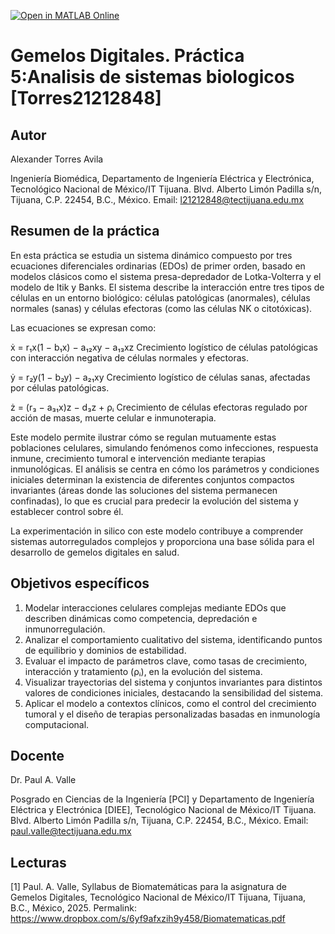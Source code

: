 [![Open in MATLAB Online](https://www.mathworks.com/images/responsive/global/open-in-matlab-online.svg)](https://matlab.mathworks.com/open/github/v1?repo=4l3xand3r-ia/practica-5-Analisis-de-sistemas-biologicos-21212848-)

# Gemelos Digitales. Práctica 5:Analisis de sistemas biologicos [Torres21212848]

## Autor
Alexander Torres Avila

Ingeniería Biomédica, Departamento de Ingeniería Eléctrica y Electrónica, Tecnológico Nacional de México/IT Tijuana. Blvd. Alberto Limón Padilla s/n, Tijuana, C.P. 22454, B.C., México. Email: l21212848@tectijuana.edu.mx

## Resumen de la práctica
En esta práctica se estudia un sistema dinámico compuesto por tres ecuaciones diferenciales ordinarias (EDOs) de primer orden, basado en modelos clásicos como el sistema presa-depredador de Lotka-Volterra y el modelo de Itik y Banks. El sistema describe la interacción entre tres tipos de células en un entorno biológico: células patológicas (anormales), células normales (sanas) y células efectoras (como las células NK o citotóxicas).

Las ecuaciones se expresan como:

ẋ = r₁x(1 − b₁x) − a₁₂xy − a₁₃xz
Crecimiento logístico de células patológicas con interacción negativa de células normales y efectoras.

ẏ = r₂y(1 − b₂y) − a₂₁xy
Crecimiento logístico de células sanas, afectadas por células patológicas.

ż = (r₃ − a₃₁x)z − d₃z + ρᵢ
Crecimiento de células efectoras regulado por acción de masas, muerte celular e inmunoterapia.

Este modelo permite ilustrar cómo se regulan mutuamente estas poblaciones celulares, simulando fenómenos como infecciones, respuesta inmune, crecimiento tumoral e intervención mediante terapias inmunológicas. El análisis se centra en cómo los parámetros y condiciones iniciales determinan la existencia de diferentes conjuntos compactos invariantes (áreas donde las soluciones del sistema permanecen confinadas), lo que es crucial para predecir la evolución del sistema y establecer control sobre él.

La experimentación in silico con este modelo contribuye a comprender sistemas autorregulados complejos y proporciona una base sólida para el desarrollo de gemelos digitales en salud.

## Objetivos específicos
1. Modelar interacciones celulares complejas mediante EDOs que describen dinámicas como competencia, depredación e inmunorregulación.
2. Analizar el comportamiento cualitativo del sistema, identificando puntos de equilibrio y dominios de estabilidad.
3. Evaluar el impacto de parámetros clave, como tasas de crecimiento, interacción y tratamiento (ρᵢ), en la evolución del sistema.
4. Visualizar trayectorias del sistema y conjuntos invariantes para distintos valores de condiciones iniciales, destacando la sensibilidad del sistema.
5. Aplicar el modelo a contextos clínicos, como el control del crecimiento tumoral y el diseño de terapias personalizadas basadas en inmunología computacional.

## Docente
Dr. Paul A. Valle

Posgrado en Ciencias de la Ingeniería [PCI] y Departamento de Ingeniería Eléctrica y Electrónica [DIEE], Tecnológico Nacional de México/IT Tijuana. Blvd. Alberto Limón Padilla s/n, Tijuana, C.P. 22454, B.C., México. Email: paul.valle@tectijuana.edu.mx

## Lecturas
[1] Paul. A. Valle, Syllabus de Biomatemáticas para la asignatura de Gemelos Digitales, Tecnológico Nacional de México/IT Tijuana, Tijuana, B.C., México, 2025. Permalink: https://www.dropbox.com/s/6yf9afxzih9y458/Biomatematicas.pdf
